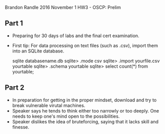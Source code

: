 Brandon Randle
2016 November 1
HW3 - OSCP: Prelim

## Part 1
* Preparing for 30 days of labs and the final cert examination.
* First tip: For data processing on text files (such as .csv), import them
into an SQLite database.

    sqlite databasename.db
    sqlite> .mode csv
    sqlite> .import yourfile.csv yourtable
    sqlite> .schema yourtable
    sqlite> select count(*) from yourtable;

## Part 2
* In preparation for getting in the proper mindset, download and try to break
vulnerable virutal machines.
* Speaker says he tends to think either too narrowly or too deeply. One needs
to keep one's mind open to the possibilities. 
* Speaker dislikes the idea of bruteforcing, saying that it lacks skill and
finesse.
